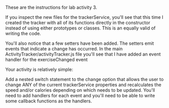 These are the instructions for lab activity 3.

If you inspect the new files for the trackerService, you'll see
that this time I created the tracker with all of its functions
directly in the constructor instead of using either prototypes
or classes. This is an equally valid of writing the code.

You'll also notice that a few setters have been added. The
setters emit events that indicate a change has occurred.
In the main ActivityTracker/activityTracker.js file you'll
see that I have added an event handler for the exerciseChanged event

Your activity is relatively simple:

Add a nested switch statement to the change option that allows
the user to change ANY of the current trackerService properties
and recalculates the speed and/or calories depending on which needs
to be updated. You'll need to add handlers for each event and
you'll need to be able to write some callback functions as the handlers.